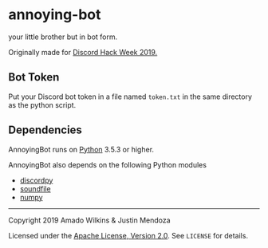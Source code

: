 # annoying-bot
your little brother but in bot form.

Originally made for [Discord Hack Week 2019.](https://blog.discordapp.com/discord-community-hack-week-build-and-create-alongside-us-6b2a7b7bba33)

## Bot Token
Put your Discord bot token in a file named `token.txt` in the same directory as the python script.

## Dependencies
AnnoyingBot runs on [Python](https://www.python.org/) 3.5.3 or higher.

AnnoyingBot also depends on the following Python modules
- [discordpy](https://github.com/Rapptz/discord.py)
- [soundfile](https://github.com/bastibe/SoundFile)
- [numpy](https://www.numpy.org/)

---
Copyright 2019 Amado Wilkins & Justin Mendoza

Licensed under the [Apache License, Version 2.0](http://www.apache.org/licenses/LICENSE-2.0). See `LICENSE` for details.